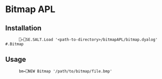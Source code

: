 # Bitmap APL

## Installation

```APL
      ⎕←⎕SE.SALT.Load '<path-to-directory>/bitmapAPL/bitmap.dyalog'
#.Bitmap
```

## Usage

```APL
      bm←⎕NEW Bitmap '/path/to/bitmap/file.bmp'
```
